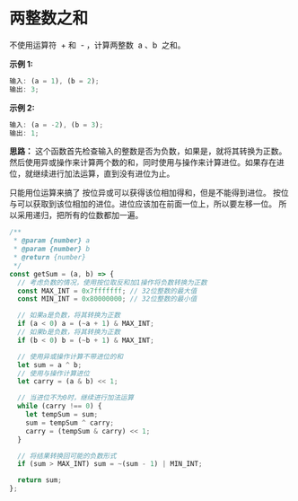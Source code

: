 # 两整数之和

不使用运算符  + 和  - ​​​​​​​，计算两整数  ​​​​​​​a 、b ​​​​​​​ 之和。

**示例 1:**

```js
输入: (a = 1), (b = 2);
输出: 3;
```

**示例 2:**

```js
输入: (a = -2), (b = 3);
输出: 1;
```

**思路：**
这个函数首先检查输入的整数是否为负数，如果是，就将其转换为正数。然后使用异或操作来计算两个数的和，同时使用与操作来计算进位。如果存在进位，就继续进行加法运算，直到没有进位为止。

只能用位运算来搞了
按位异或可以获得该位相加得和，但是不能得到进位。
按位与可以获取到该位相加的进位。进位应该加在前面一位上，所以要左移一位。
所以采用递归，把所有的位数都加一遍。





```js
/**
 * @param {number} a
 * @param {number} b
 * @return {number}
 */
const getSum = (a, b) => {
  // 考虑负数的情况，使用按位取反和加1操作将负数转换为正数
  const MAX_INT = 0x7fffffff; // 32位整数的最大值
  const MIN_INT = 0x80000000; // 32位整数的最小值

  // 如果a是负数，将其转换为正数
  if (a < 0) a = (~a + 1) & MAX_INT;
  // 如果b是负数，将其转换为正数
  if (b < 0) b = (~b + 1) & MAX_INT;

  // 使用异或操作计算不带进位的和
  let sum = a ^ b;
  // 使用与操作计算进位
  let carry = (a & b) << 1;

  // 当进位不为0时，继续进行加法运算
  while (carry !== 0) {
    let tempSum = sum;
    sum = tempSum ^ carry;
    carry = (tempSum & carry) << 1;
  }

  // 将结果转换回可能的负数形式
  if (sum > MAX_INT) sum = ~(sum - 1) | MIN_INT;

  return sum;
};
```
